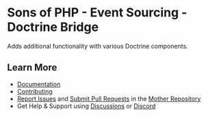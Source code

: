 Sons of PHP - Event Sourcing - Doctrine Bridge
===============================================

Adds additional functionality with various Doctrine components.

## Learn More

* [Documentation][docs]
* [Contributing][contributing]
* [Report Issues][issues] and [Submit Pull Requests][pull-requests] in the
  [Mother Repository][mother-repo]
* Get Help & Support using [Discussions][discussions] or [Discord][discord]

[discussions]: https://github.com/orgs/SonsOfPHP/discussions
[mother-repo]: https://github.com/SonsOfPHP/sonsofphp
[contributing]: https://docs.sonsofphp.com/contributing/
[docs]: https://docs.sonsofphp.com/components/event-sourcing/
[issues]: https://github.com/SonsOfPHP/sonsofphp/issues?q=is%3Aopen+is%3Aissue+label%3AEventSourcing
[pull-requests]: https://github.com/SonsOfPHP/sonsofphp/pulls?q=is%3Aopen+is%3Apr+label%3AEventSourcing
[discord]: https://discord.gg/sdVxNhFqND
